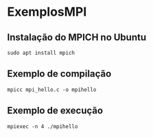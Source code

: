 # ExemplosMPI

## Instalação do MPICH no Ubuntu

```
sudo apt install mpich
```

## Exemplo de compilação

``` 
mpicc mpi_hello.c -o mpihello
```

## Exemplo de execução

```
mpiexec -n 4 ./mpihello
```


